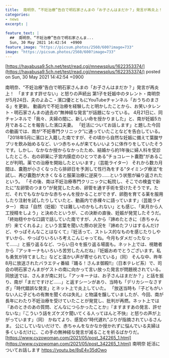 ```yaml
---
title:  南明奈、“不妊治療”告白で明石家さんまの「お子さんはまだか？」発言が再炎上！　「ますます許せない」と怒りの声続出  
categories:
- news
excerpt: |
  
feature_text: |
  ##  南明奈、“不妊治療”告白で明石家さんま...
  Sun, 30 May 2021 14:42:54  +0900
feature_image: "https://picsum.photos/2560/600?image=733"
image: "https://picsum.photos/2560/600?image=733"
---
```


[https://hayabusa9.5ch.net/test/read.cgi/mnewsplus/1622353374/](https://hayabusa9.5ch.net/test/read.cgi/mnewsplus/1622353374/)
posted on Sun, 30 May 2021 14:42:54  +0900

<!--more-->

南明奈、“不妊治療”告白で明石家さんまの「お子さんはまだか？」発言が再炎上！　「ますます許せない」と怒りの声続出 第1子を妊娠中のタレント・南明奈が5月24日、夫のよゐこ・濱口優とともにYouTubeチャンネル「おうちのまさる」を更新。 動画内で不妊治療を経験したと明かしたことから、お笑いタレント・明石家さんまの過去の“無神経な発言”が話題になっている。 4月21日に、同チャンネルで「我々、夫婦の間に、新しい命を授かりました」と、南が妊娠5カ月であることを報告した濱口夫妻。 「妊活についてお話します」と題した今回の動画では、南が“不妊専門クリニック”に通っていたことなどを告白している。 「2018年5月に濱口と入籍した南ですが、その頃から自然な妊娠に備えて葉酸サプリを飲み始めるなど、いつ赤ちゃんが来てもいいように体作りをしていたそうです。しかし、なかなか授からなかったため、結婚から約1年後に婦人科を受診したところ、右の卵巣に子宮内膜症のひとつである“チョコレート嚢胞”があることが判明。薬での治療を開始したといいます」（芸能ライター） それから数カ月間は、嚢胞が小さくなったら排卵日を予測して性行為をする“タイミング療法”を試し、再び嚢胞が大きくなると服薬治療に逆戻り……という状態が繰り返されたという。 「その後、南は不妊治療専門クリニックに転院し、そこでの検査で新たに“左卵管のつまり”が発覚したため、卵管を通す手術を受けたそうです。ただ、それでもなかなかな赤ちゃんを授かることができず、卵胞を育てる薬を服用したり注射を試したりしていたと、動画内で赤裸々に語っています」（芸能ライター） 南は「自然（妊娠）では難しいのかもしれない」とも感じ、「来月から人工授精をしよう」と決めたというが、この決断の直後、妊娠が発覚したそうだ。 「終始穏やかな口調で話していた南ですが、人から『諦めたときに（赤ちゃんが）来てくれるよ』という言葉を聞いた際の状況を『諦めたフリはするんだけど、やっぱそんなことはなくて』『妊活って、ストレス的なものを感じたりしやすいから、やっぱりいろいろ考えこんじゃってね。今月もダメだったなって……』と振り返るなど、つらい日々を振り返る場面も。ネット上では、視聴者から『アッキーナもいろいろ苦労したんだね』『妊娠おめでとうございます。私も勇気が持てました』などと温かい声が寄せられている」（同） そんな中、昨年8月に放送されたバラエティ番組『踊る！さんま御殿!!』（日本テレビ系）で、司会の明石家さんまがゲストの南に向かって言い放った発言が問題視されている。 同放送では、さんまが南に対し「アッキーナは、お子さんはまだか？」と話を振り、南が「まだですけど……」と返すシーンがあり、当時も「デリカシーなさすぎ」「時代錯誤な発言」とネット上で炎上していた。 「放送当時も『子どもがいない人に子どもの有無を聞くのは失礼』と物議を醸していましたが、今回、南が長年にわたり不妊治療を受けていたことが発覚し、批判が再燃。ネット上では『あのときのあの質問、どんなにつらかったことか』『ますますあの発言、許せないな』『こういう話をズケズケ聞いてくる人ってほんと不快』と怒りの声が上がっています」（同） かねてより、感覚の“時代遅れ”ぶりが指摘されているさんま。 公にしていないだけで、赤ちゃんをなかなか授かれずに悩んでいる夫婦は多くいるだけに、この手の無神経な発言が減ることを祈るばかりだ。 [https://www.cyzowoman.com/2021/05/post_342265_1.html](https://www.cyzowoman.com/2021/05/post_342265_1.html) 南明奈 妊活についてお話します https://youtu.be/8sE4v35dOwo
